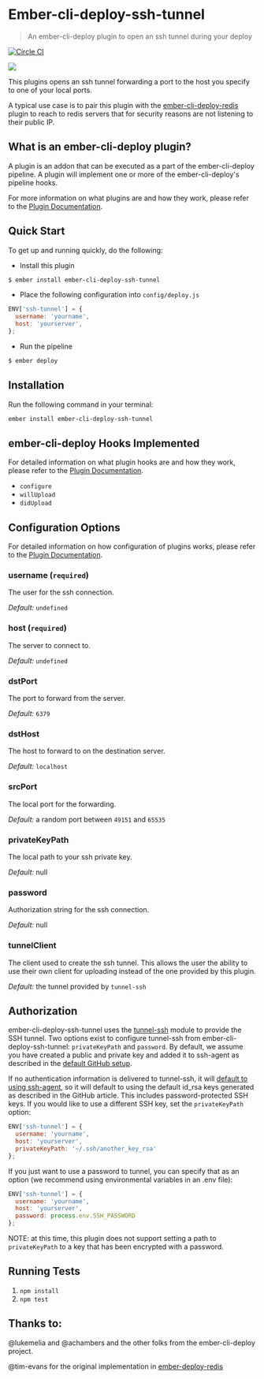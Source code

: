 # Ember-cli-deploy-ssh-tunnel

> An ember-cli-deploy plugin to open an ssh tunnel during your deploy

[![Circle CI](https://circleci.com/gh/ghedamat/ember-cli-deploy-ssh-tunnel/tree/master.svg?style=shield)](https://circleci.com/gh/ghedamat/ember-cli-deploy-ssh-tunnel/tree/master)

[![](https://ember-cli-deploy.github.io/ember-cli-deploy-version-badges/plugins/ember-cli-deploy-ssh-tunnel.svg)](http://ember-cli-deploy.github.io/ember-cli-deploy-version-badges/)

This plugins opens an ssh tunnel forwarding a port to the host you specify to one of your local ports.

A typical use case is to pair this plugin with the [ember-cli-deploy-redis](https://github.com/zapnito/ember-cli-deploy-redis) plugin to reach to redis servers that for security reasons are not listening to their public IP.

## What is an ember-cli-deploy plugin?

A plugin is an addon that can be executed as a part of the ember-cli-deploy pipeline. A plugin will implement one or more of the ember-cli-deploy's pipeline hooks.

For more information on what plugins are and how they work, please refer to the [Plugin Documentation][1].

## Quick Start

To get up and running quickly, do the following:

- Install this plugin

```bash
$ ember install ember-cli-deploy-ssh-tunnel
```

- Place the following configuration into `config/deploy.js`

```javascript
ENV['ssh-tunnel'] = {
  username: 'yourname',
  host: 'yourserver',
};
```

- Run the pipeline

```bash
$ ember deploy
```

## Installation
Run the following command in your terminal:

```bash
ember install ember-cli-deploy-ssh-tunnel
```

## ember-cli-deploy Hooks Implemented

For detailed information on what plugin hooks are and how they work, please refer to the [Plugin Documentation][1].

- `configure`
- `willUpload`
- `didUpload`

## Configuration Options

For detailed information on how configuration of plugins works, please refer to the [Plugin Documentation][1].

### username (`required`)

The user for the ssh connection.

*Default:* `undefined`

### host (`required`)

The server to connect to.

*Default:* `undefined`

### dstPort

The port to forward from the server.

*Default:* `6379`

### dstHost

The host to forward to on the destination server.

*Default:* `localhost`

### srcPort

The local port for the forwarding.

*Default:* a random port between `49151` and `65535`

### privateKeyPath

The local path to your ssh private key.

*Default:* null

### password

Authorization string for the ssh connection.

*Default:* null

### tunnelClient

The client used to create the ssh tunnel. This allows the user the ability to use their own client for uploading instead of the one provided by this plugin.

*Default:* the tunnel provided by `tunnel-ssh`

## Authorization

ember-cli-deploy-ssh-tunnel uses the [tunnel-ssh](https://github.com/Finanzchef24-GmbH/tunnel-ssh) module to provide the SSH tunnel. Two options exist to configure tunnel-ssh from ember-cli-deploy-ssh-tunnel: `privateKeyPath` and `password`. By default, we assume you have created a public and private key and added it to ssh-agent as described in the [default GitHub setup](https://help.github.com/articles/generating-ssh-keys/). 

If no authentication information is delivered to tunnel-ssh, it will [default to using ssh-agent](https://github.com/Finanzchef24-GmbH/tunnel-ssh), so it will default to using the default id_rsa keys generated as described in the GitHub article. This includes password-protected SSH keys. If you would like to use a different SSH key, set the `privateKeyPath` option:

```js
ENV['ssh-tunnel'] = {
  username: 'yourname',
  host: 'yourserver',
  privateKeyPath: '~/.ssh/another_key_rsa'
};
```

If you just want to use a password to tunnel, you can specify that as an option (we recommend using environmental variables in an .env file):

```js
ENV['ssh-tunnel'] = {
  username: 'yourname',
  host: 'yourserver',
  password: process.env.SSH_PASSWORD
};
```

NOTE: at this time, this plugin does not support setting a path to `privateKeyPath` to a key that has been encrypted with a password.

## Running Tests

1. `npm install`
2. `npm test`

## Thanks to:

@lukemelia and @achambers and the other folks from the ember-cli-deploy project.

@tim-evans for the original implementation in [ember-deploy-redis](https://github.com/LevelbossMike/ember-deploy-redis)

[1]: http://ember-cli.github.io/ember-cli-deploy/plugins "Plugin Documentation"
